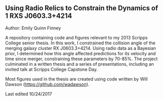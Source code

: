## Using Radio Relics to Constrain the Dynamics of 1 RXS J0603.3+4214
Author: Emily Quinn Finney

A repository containing code and figures relevant to my 2013 Scripps College senior thesis. In this work, I constrained the collision angle of the merging galaxy cluster RX J0603.3+4214. Using radio data as a Bayesian prior, I determined how this angle affected predictions for its velocity and time since merger, constraining these parameters by 70-85%. The project culminated in a written thesis and a series of presentations, including an invited talk at Scripps College Capstone Day.

Most figures used in the thesis are created using code written by Will Dawson 
(https://github.com/wadawson).

Last edited 10/24/2017